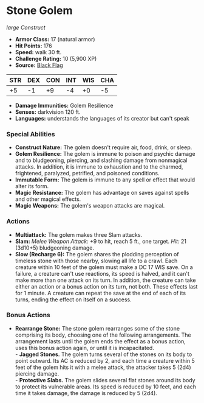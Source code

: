 # Stone Golem

*large* *Construct*

- **Armor Class:** 17 (natural armor)
- **Hit Points:** 176 
- **Speed:** walk 30 ft.
- **Challenge Rating:** 10 (5,900 XP)
- **Source:** [Black Flag](https://koboldpress.com/kpstore/product/tovrpg-pg-mv/)

| STR | DEX | CON | INT | WIS | CHA |
| --- | --- | --- | --- | --- | --- |
| +5 | -1 | +9 | -4 | +0 | -5 |

- **Damage Immunities:** Golem Resilience
- **Senses:** darkvision 120 ft.
- **Languages:** understands the languages of its creator but can't speak

### Special Abilities

- **Construct Nature:** The golem doesn't require air, food, drink, or sleep.
- **Golem Resilience:** The golem is immune to poison and psychic damage and to bludgeoning, piercing, and slashing damage from nonmagical attacks. In addition, it is immune to exhaustion and to the charmed, frightened, paralyzed, petrified, and poisoned conditions.
- **Immutable Form:** The golem is immune to any spell or effect that would alter its form.
- **Magic Resistance:** The golem has advantage on saves against spells and other magical effects.
- **Magic Weapons:** The golem's weapon attacks are magical.

### Actions

- **Multiattack:** The golem makes three Slam attacks.
- **Slam:** _Melee Weapon Attack:_ +9 to hit, reach 5 ft., one target. _Hit:_ 21 (3d10+5) bludgeoning damage.
- **Slow (Recharge 6):** The golem shares the plodding perception of timeless stone with those nearby, slowing all life to a crawl. Each creature within 10 feet of the golem must make a DC 17 WIS save. On a failure, a creature can't use reactions, its speed is halved, and it can't make more than one attack on its turn. In addition, the creature can take either an action or a bonus action on its turn, not both. These effects last for 1 minute. A creature can repeat the save at the end of each of its turns, ending the effect on itself on a success.

### Bonus Actions

- **Rearrange Stone:** The stone golem rearranges some of the stone comprising its body, choosing one of the following arrangements. The arrangement lasts until the golem ends the effect as a bonus action, uses this bonus action again, or until it is incapacitated.<br>- **Jagged Stones.** The golem turns several of the stones on its body to point outward. Its AC is reduced by 2, and each time a creature within 5 feet of the golem hits it with a melee attack, the attacker takes 5 (2d4) piercing damage.<br>- **Protective Slabs.** The golem slides several flat stones around its body to protect its vulnerable areas. Its speed is reduced by 10 feet, and each time it takes damage, the damage is reduced by 5 (2d4).
